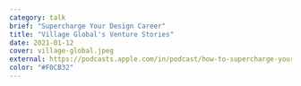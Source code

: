 ```yaml
---
category: talk
brief: "Supercharge Your Design Career"
title: "Village Global's Venture Stories"
date: 2021-01-12
cover: village-global.jpeg
external: https://podcasts.apple.com/in/podcast/how-to-supercharge-your-career-in-design-mindaugas/id1316769266?i=1000505092319
color: "#F0CB32"
---
```

